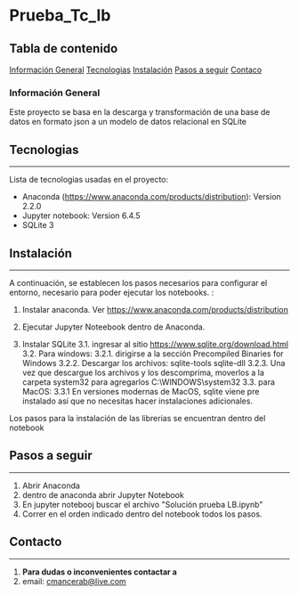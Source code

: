 # Prueba_Tc_lb
## Tabla de contenido
[Información General](#Información-General)
[Tecnologias](#Tecnologias)
[Instalación](#Instalación)
[Pasos a seguir](#Pasos-a-seguir)
[Contaco](#contacto)
### Información General
Este proyecto se basa en la descarga y transformación de una base de datos en formato json a un modelo de datos relacional en SQLite

## Tecnologias
***
Lista de tecnologias usadas en el proyecto:
* Anaconda (https://www.anaconda.com/products/distribution): Version 2.2.0 
* Jupyter notebook: Version 6.4.5
* SQLite 3
## Instalación
***
A continuación, se establecen los pasos necesarios para configurar el entorno, necesario para poder ejecutar los notebooks. :

1.	Instalar anaconda. Ver https://www.anaconda.com/products/distribution

2.	Ejecutar Jupyter Noteebook dentro de Anaconda.

3.  Instalar SQLite 
  3.1. ingresar al sitio https://www.sqlite.org/download.html
  3.2. Para windows:
       3.2.1. dirigirse a la sección Precompiled Binaries for Windows
       3.2.2. Descargar los archivos:
              sqlite-tools
              sqlite-dll
       3.2.3. Una vez que descargue los archivos y los descomprima, moverlos a la carpeta system32 para agregarlos C:\WINDOWS\system32
  3.3. para MacOS:
       3.3.1 En versiones modernas de MacOS, sqlite viene pre instalado así que no necesitas hacer instalaciones adicionales.
       
       
 Los pasos para la instalación de las librerias se encuentran dentro del notebook


## Pasos a seguir 
***
1. Abrir Anaconda 
2. dentro de anaconda abrir Jupyter Notebook
3. En jupyter notebooj buscar el archivo "Solución prueba LB.ipynb"
4. Correr en el orden indicado dentro del notebook todos los pasos.

## Contacto
***
1. **Para dudas o inconvenientes contactar a**
2. email: cmancerab@live.com
